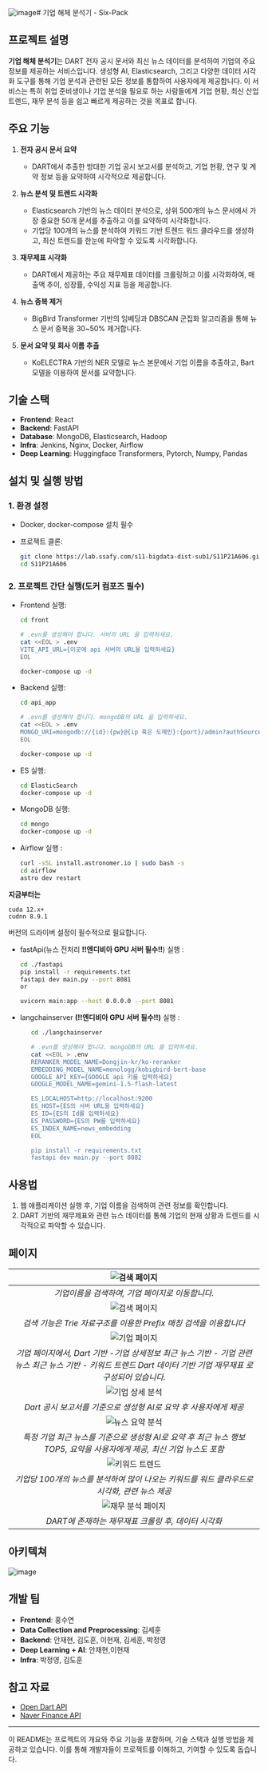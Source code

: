 ![image](https://github.com/user-attachments/assets/bd9e8ed9-40ea-4a02-9174-d5d24307ec8e)# 기업 해체 분석기 - Six-Pack

## 프로젝트 설명
**기업 해체 분석기**는 DART 전자 공시 문서와 최신 뉴스 데이터를 분석하여 기업의 주요 정보를 제공하는 서비스입니다. 생성형 AI, Elasticsearch, 그리고 다양한 데이터 시각화 도구를 통해 기업 분석과 관련된 모든 정보를 통합하여 사용자에게 제공합니다. 이 서비스는 특히 취업 준비생이나 기업 분석을 필요로 하는 사람들에게 기업 현황, 최신 산업 트렌드, 재무 분석 등을 쉽고 빠르게 제공하는 것을 목표로 합니다.

## 주요 기능
1. **전자 공시 문서 요약**
   - DART에서 추출한 방대한 기업 공시 보고서를 분석하고, 기업 현황, 연구 및 계약 정보 등을 요약하여 시각적으로 제공합니다.

2. **뉴스 분석 및 트렌드 시각화**
   - Elasticsearch 기반의 뉴스 데이터 분석으로, 상위 500개의 뉴스 문서에서 가장 중요한 50개 문서를 추출하고 이를 요약하여 시각화합니다.
   - 기업당 100개의 뉴스를 분석하여 키워드 기반 트렌드 워드 클라우드를 생성하고, 최신 트렌드를 한눈에 파악할 수 있도록 시각화합니다.

3. **재무제표 시각화**
   - DART에서 제공하는 주요 재무제표 데이터를 크롤링하고 이를 시각화하여, 매출액 추이, 성장률, 수익성 지표 등을 제공합니다.

4. **뉴스 중복 제거**
   - BigBird Transformer 기반의 임베딩과 DBSCAN 군집화 알고리즘을 통해 뉴스 문서 중복을 30~50% 제거합니다.

5. **문서 요약 및 회사 이름 추출**
   - KoELECTRA 기반의 NER 모델로 뉴스 본문에서 기업 이름을 추출하고, Bart 모델을 이용하여 문서를 요약합니다.

## 기술 스택
- **Frontend**: React
- **Backend**: FastAPI
- **Database**: MongoDB, Elasticsearch, Hadoop
- **Infra**: Jenkins, Nginx, Docker, Airflow
- **Deep Learning**: Huggingface Transformers, Pytorch, Numpy, Pandas

## 설치 및 실행 방법
### 1. 환경 설정
   - Docker, docker-compose 설치 필수

   - 프로젝트 클론:
     ```bash
     git clone https://lab.ssafy.com/s11-bigdata-dist-sub1/S11P21A606.git
     cd S11P21A606
     ```

### 2. 프로젝트 간단 실행(도커 컴포즈 필수)
   - Frontend 실행:
     ```bash
     cd front

     # .evn를 생성해야 합니다. 서버의 URL 을 입력하세요.
     cat <<EOL > .env
     VITE_API_URL={이곳에 api 서버의 URL을 입력하세요}
     EOL
     
     docker-compose up -d
     ```
   - Backend 실행:
     ```bash
     cd api_app

     # .evn를 생성해야 합니다. mongoDB의 URL 을 입력하세요.
     cat <<EOL > .env
     MONGO_URI=mongodb://{id}:{pw}@{ip 혹은 도메인}:{port}/admin?authSource=admin
     EOL

     docker-compose up -d
     ```
   - ES 실행:
      ```bash
      cd ElasticSearch
      docker-compose up -d
      ```
   - MongoDB 실행:
      ```bash
      cd mongo
      docker-compose up -d
      ```
   - Airflow 실행 : 
      ```bash
      curl -sSL install.astronomer.io | sudo bash -s
      cd airflow
      astro dev restart

      ```

   **지금부터는**
   ```
   cuda 12.x+
   cudnn 8.9.1
   ```
   버전의 드라이버 설정이 필수적으로 필요합니다. 

   - fastApi(뉴스 전처리 **!!엔디비아 GPU 서버 필수!!**) 실행 : 
      ```bash
      cd ./fastapi
      pip install -r requirements.txt
      fastapi dev main.py --port 8081 
      or

      uvicorn main:app --host 0.0.0.0 --port 8081
      ```
   - langchainserver **(!!엔디비아 GPU 서버 필수!!)** 실행 : 
      ```bash
         cd ./langchainserver

         # .evn를 생성해야 합니다. mongoDB의 URL 을 입력하세요.
         cat <<EOL > .env
         RERANKER_MODEL_NAME=Dongjin-kr/ko-reranker
         EMBEDDING_MODEL_NAME=monologg/kobigbird-bert-base
         GOOGLE_API_KEY={GOOGLE api 키를 입력하세요}
         GOOGLE_MODEL_NAME=gemini-1.5-flash-latest

         ES_LOCALHOST=http://localhost:9200
         ES_HOST={ES의 서버 URL을 입력하세요}
         ES_ID={ES의 Id를 입력하세요}
         ES_PASSWORD={ES의 PW를 입력하세요}
         ES_INDEX_NAME=news_embedding
         EOL

         pip install -r requirements.txt
         fastapi dev main.py --port 8082
      ```

## 사용법
1. 웹 애플리케이션 실행 후, 기업 이름을 검색하여 관련 정보를 확인합니다.
2. DART 기반의 재무제표와 관련 뉴스 데이터를 통해 기업의 현재 상황과 트렌드를 시각적으로 파악할 수 있습니다.

## 페이지
| ![검색 페이지](https://github.com/user-attachments/assets/b9c7807a-571a-43d8-b261-26e03fd3b256) |
|:--:|
| *기업이름을 검색하여, 기업 페이지로 이동합니다.* |
| ![검색 페이지](https://github.com/user-attachments/assets/9a841c04-d8bb-4a98-883c-f3d410751cac) |
| *검색 기능은 Trie 자료구조를 이용한 Prefix 매칭 검색을 이용합니다* |
| ![기업 페이지](https://github.com/user-attachments/assets/58a7e248-1a15-4c0c-9baa-4b5c15a9caeb) |
| *기업 페이지에서, Dart 기반 -기업 상세정보 최근 뉴스 기반 - 기업 관련 뉴스 최근 뉴스 기반 - 키워드 트렌드 Dart 데이터 기반 기업 재무재표 로 구성되어 있습니다.* |
| ![기업 상세 분석](https://github.com/user-attachments/assets/9fe29e58-a893-4faa-adf1-89b72ba3ed45)|
| *Dart 공시 보고서를 기준으로 생성형  AI로 요약 후 사용자에게 제공* |
| ![뉴스 요약 분석](https://github.com/user-attachments/assets/e2999241-f7c6-4d0a-8aab-adf7fe44c746)|
| *특정 기업 최근 뉴스를 기준으로 생성형 AI로 요약 후 최근 뉴스 행보 TOP5, 요약을 사용자에게 제공, 최신 기업 뉴스도 포함* |
| ![키워드 트렌드](https://github.com/user-attachments/assets/1122c18a-69c5-44a3-802b-3efc467fc586)|
| *기업당 100개의 뉴스를 분석하여 많이 나오는 키워드를 워드 클라우드로 시각화, 관련 뉴스 제공* |
| ![재무 분석 페이지](https://github.com/user-attachments/assets/74c8a602-4f9d-4ad7-a64a-708a296bb82e)|
| *DART에 존재하는 재무재표 크롤링 후, 데이터 시각화* |



## 아키텍쳐
![image](https://github.com/user-attachments/assets/ed55e098-d8fb-4e5d-80db-7156b075d2fc)

## 개발 팀
- **Frontend**: 홍수연
- **Data Collection and Preprocessing**: 김세훈
- **Backend**: 안재현, 김도훈, 이현재, 김세훈, 박정영
- **Deep Learning + AI**: 안재현,이현재
- **Infra**: 박정영, 김도훈

## 참고 자료
- [Open Dart API](https://dart.fss.or.kr)
- [Naver Finance API](https://finance.naver.com)

---



이 README는 프로젝트의 개요와 주요 기능을 포함하며, 기술 스택과 실행 방법을 제공하고 있습니다. 이를 통해 개발자들이 프로젝트를 이해하고, 기여할 수 있도록 돕습니다.
